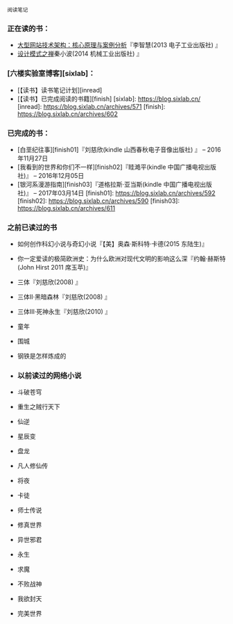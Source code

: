 ` 阅读笔记 `

### 正在读的书：
- [大型网站技术架构：核心原理与案例分析][ing01]『李智慧(2013 电子工业出版社) 』
- [设计模式之禅][ing02]秦小波(2014 机械工业出版社) 』

[ing01]: https://github.com/PatrickRoot/Reading-Notes/blob/master/大型网站技术架构.md
[ing02]: https://github.com/PatrickRoot/Reading-Notes/blob/master/设计模式之禅.md


### [六楼实验室博客][sixlab]：
- [【读书】读书笔记计划][inread]
- [【读书】已完成阅读的书籍][finish]
[sixlab]: https://blog.sixlab.cn/
[inread]: https://blog.sixlab.cn/archives/571
[finish]: https://blog.sixlab.cn/archives/602
### 已完成的书：
- [白垩纪往事][finish01]『刘慈欣(kindle 山西春秋电子音像出版社) 』 – 2016年11月27日
- [我看到的世界和你们不一样][finish02]『眭澔平(kindle 中国广播电视出版社)』 – 2016年12月05日
- [银河系漫游指南][finish03]『道格拉斯·亚当斯(kindle 中国广播电视出版社)』 – 2017年03月14日
[finish01]: https://blog.sixlab.cn/archives/592
[finish02]: https://blog.sixlab.cn/archives/590
[finish03]: https://blog.sixlab.cn/archives/611

### 之前已读过的书
- 如何创作科幻小说与奇幻小说『【美】奥森·斯科特·卡德(2015 东陆生)』
- 你一定爱读的极简欧洲史：为什么欧洲对现代文明的影响这么深『约翰·赫斯特(John Hirst 2011 席玉苹)』
- 三体『刘慈欣(2008) 』
- 三体II·黑暗森林『刘慈欣(2008) 』
- 三体III·死神永生『刘慈欣(2010) 』
- 童年
- 围城
- 钢铁是怎样炼成的

- ### 以前读过的网络小说
- 斗破苍穹
- 重生之贼行天下
- 仙逆
- 星辰变
- 盘龙
- 凡人修仙传
- 将夜
- 卡徒
- 师士传说
- 修真世界
- 异世邪君
- 永生
- 求魔
- 不败战神
- 我欲封天
- 完美世界
